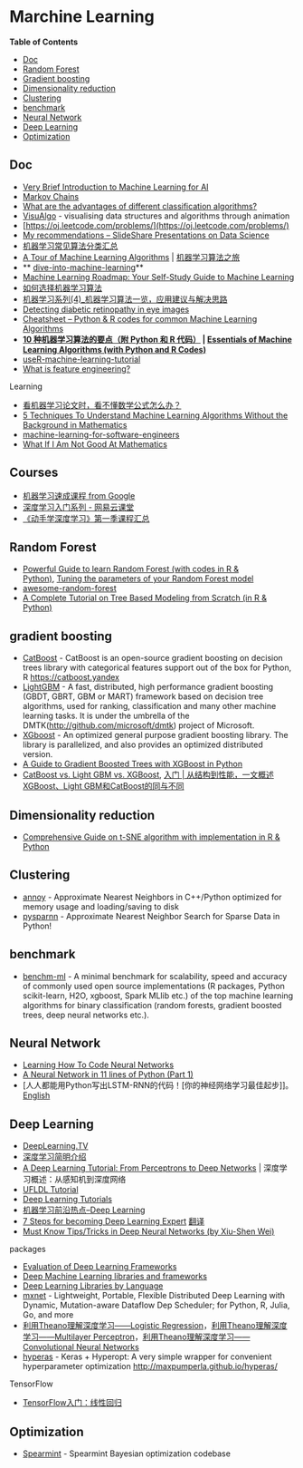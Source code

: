 # Marchine Learning

<!-- START doctoc generated TOC please keep comment here to allow auto update -->
<!-- DON'T EDIT THIS SECTION, INSTEAD RE-RUN doctoc TO UPDATE -->
**Table of Contents**

- [Doc](#doc)
- [Random Forest](#random-forest)
- [Gradient boosting](gradient-boosting)
- [Dimensionality reduction](#dimensionality-reduction)
- [Clustering](#clustering)
- [benchmark](#benchmark)
- [Neural Network](#neural-network)
- [Deep Learning](#deep-learning)
- [Optimization](#optimization)

<!-- END doctoc generated TOC please keep comment here to allow auto update -->


## Doc

- [Very Brief Introduction to Machine Learning for AI](http://www.iro.umontreal.ca/~pift6266/H10/notes/mlintro.html)
- [Markov Chains](http://setosa.io/blog/2014/07/26/markov-chains/index.html)
- [What are the advantages of different classification algorithms?](https://www.quora.com/What-are-the-advantages-of-different-classification-algorithms)
- [VisuAlgo](http://www.comp.nus.edu.sg/~stevenha/visualization/index.html) - visualising data structures and algorithms through animation
- [https://oj.leetcode.com/problems/](https://oj.leetcode.com/problems/)
- [My recommendations – SlideShare Presentations on Data Science](http://www.analyticsvidhya.com/blog/2015/09/slideshare-presentations-data-science/)
- [机器学习常见算法分类汇总](http://www.ctocio.com/hotnews/15919.html)
- [A Tour of Machine Learning Algorithms](http://machinelearningmastery.com/a-tour-of-machine-learning-algorithms/) | [机器学习算法之旅](http://blog.jobbole.com/60809/)
- ** [dive-into-machine-learning](https://github.com/hangtwenty/dive-into-machine-learning)**
- [Machine Learning Roadmap: Your Self-Study Guide to Machine Learning](http://machinelearningmastery.com/machine-learning-roadmap-your-self-study-guide-to-machine-learning/)
- [如何选择机器学习算法](http://www.52ml.net/15063.html)
- [机器学习系列(4)_机器学习算法一览，应用建议与解决思路](http://blog.csdn.net/longxinchen_ml/article/details/50471268)
- [Detecting diabetic retinopathy in eye images](http://jeffreydf.github.io/diabetic-retinopathy-detection/)
- [Cheatsheet – Python & R codes for common Machine Learning Algorithms](http://www.analyticsvidhya.com/blog/2015/09/full-cheatsheet-machine-learning-algorithms/)
- **[10 种机器学习算法的要点（附 Python 和 R 代码）](http://blog.jobbole.com/92021/) | [Essentials of Machine Learning Algorithms (with Python and R Codes)](http://www.analyticsvidhya.com/blog/2015/08/common-machine-learning-algorithms/)**
- [useR-machine-learning-tutorial](https://github.com/ledell/useR-machine-learning-tutorial/blob/master/random-forest.Rmd)
- [What is feature engineering?](https://en.wikipedia.org/wiki/Feature_engineering)

Learning

- [看机器学习论文时，看不懂数学公式怎么办？](https://www.zhihu.com/question/50967184)
- [5 Techniques To Understand Machine Learning Algorithms Without the Background in Mathematics](http://machinelearningmastery.com/techniques-to-understand-machine-learning-algorithms-without-the-background-in-mathematics/)
- [machine-learning-for-software-engineers](https://github.com/ZuzooVn/machine-learning-for-software-engineers)
- [What If I Am Not Good At Mathematics](http://machinelearningmastery.com/what-if-im-not-good-at-mathematics/)

## Courses

- [机器学习速成课程 from Google](https://developers.google.cn/machine-learning/crash-course/)
- [深度学习入门系列 - 网易云课堂](https://study.163.com/course/courseMain.htm?courseId=1004111045)
- [《动手学深度学习》第一季课程汇总](https://discuss.gluon.ai/t/topic/753)

## Random Forest

- [Powerful Guide to learn Random Forest (with codes in R & Python)](http://www.analyticsvidhya.com/blog/2015/09/random-forest-algorithm-multiple-challenges/), [Tuning the parameters of your Random Forest model](https://www.analyticsvidhya.com/blog/2015/06/tuning-random-forest-model/)
- [awesome-random-forest](https://github.com/kjw0612/awesome-random-forest)
- [A Complete Tutorial on Tree Based Modeling from Scratch (in R & Python)](https://www.analyticsvidhya.com/blog/2016/04/complete-tutorial-tree-based-modeling-scratch-in-python/)

## gradient boosting

- [CatBoost](https://github.com/catboost/catboost) - CatBoost is an open-source gradient boosting on decision trees library with categorical features support out of the box for Python, R https://catboost.yandex
- [LightGBM](https://github.com/Microsoft/LightGBM) - A fast, distributed, high performance gradient boosting (GBDT, GBRT, GBM or MART) framework based on decision tree algorithms, used for ranking, classification and many other machine learning tasks. It is under the umbrella of the DMTK(http://github.com/microsoft/dmtk) project of Microsoft.
- [XGboost](https://github.com/dmlc/xgboost) - An optimized general purpose gradient boosting library. The library is parallelized, and also provides an optimized distributed version.
- [A Guide to Gradient Boosted Trees with XGBoost in Python](https://jessesw.com/XG-Boost/)
- [CatBoost vs. Light GBM vs. XGBoost](https://towardsdatascience.com/catboost-vs-light-gbm-vs-xgboost-5f93620723db), [入门 | 从结构到性能，一文概述XGBoost、Light GBM和CatBoost的同与不同](https://mp.weixin.qq.com/s/TD3RbdDidCrcL45oWpxNmw)

## Dimensionality reduction

- [Comprehensive Guide on t-SNE algorithm with implementation in R & Python](https://www.analyticsvidhya.com/blog/2017/01/t-sne-implementation-r-python/)

## Clustering

- [annoy](https://github.com/spotify/annoy) - Approximate Nearest Neighbors in C++/Python optimized for memory usage and loading/saving to disk
- [pysparnn](https://github.com/facebookresearch/pysparnn) - Approximate Nearest Neighbor Search for Sparse Data in Python!

## benchmark

- [benchm-ml](https://github.com/szilard/benchm-ml) - A minimal benchmark for scalability, speed and accuracy of commonly used open source implementations (R packages, Python scikit-learn, H2O, xgboost, Spark MLlib etc.) of the top machine learning algorithms for binary classification (random forests, gradient boosted trees, deep neural networks etc.).

## Neural Network

-  [Learning How To Code Neural Networks](https://blog.skcript.com/how-to-learn-neural-networks-758b78f2736e)
-  [A Neural Network in 11 lines of Python (Part 1)](http://iamtrask.github.io/2015/07/12/basic-python-network/)
-  [人人都能用Python写出LSTM-RNN的代码！[你的神经网络学习最佳起步]]。 [English](http://iamtrask.github.io/2015/11/15/anyone-can-code-lstm/)

## Deep Learning

- [DeepLearning.TV](https://www.youtube.com/channel/UC9OeZkIwhzfv-_Cb7fCikLQ)
- [深度学习简明介绍](http://xhrwang.me/2015/01/16/a-brief-overview-of-deep-learning.html)
- [A Deep Learning Tutorial: From Perceptrons to Deep Networks](http://www.toptal.com/machine-learning/an-introduction-to-deep-learning-from-perceptrons-to-deep-networks) | 深度学习概述：从感知机到深度网络
- [UFLDL Tutorial](http://ufldl.stanford.edu/tutorial/)
- [Deep Learning Tutorials](http://deeplearning.net/tutorial/)
- [机器学习前沿热点–Deep Learning](http://blog.sciencenet.cn/blog-315535-663215.html)
- [7 Steps for becoming Deep Learning Expert](https://www.linkedin.com/pulse/7-steps-becoming-deep-learning-expert-ankit-agarwal) [翻译](https://gist.github.com/ronaldhan/4fedc9b7f3cf95cf64b8)
- [Must Know Tips/Tricks in Deep Neural Networks (by Xiu-Shen Wei)](http://lamda.nju.edu.cn/weixs/project/CNNTricks/CNNTricks.html)

packages

- [Evaluation of Deep Learning Frameworks](https://github.com/zer0n/deepframeworks)
- [Deep Machine Learning libraries and frameworks](https://medium.com/@abduljaleel/deep-machine-learning-libraries-and-frameworks-5fdf2bb6bfbe)
- [Deep Learning Libraries by Language](http://www.teglor.com/b/deep-learning-libraries-language-cm569/)
- [mxnet](http://mxnet.rtfd.org/) - Lightweight, Portable, Flexible Distributed Deep Learning with Dynamic, Mutation-aware Dataflow Dep Scheduler; for Python, R, Julia, Go, and more
- [利用Theano理解深度学习——Logistic Regression](http://blog.csdn.net/google19890102/article/details/48976021)，[利用Theano理解深度学习——Multilayer Perceptron](http://blog.csdn.net/google19890102/article/details/49071305)，[利用Theano理解深度学习——Convolutional Neural Networks](http://blog.csdn.net/google19890102/article/details/49966391)
- [hyperas](https://github.com/maxpumperla/hyperas) - Keras + Hyperopt: A very simple wrapper for convenient hyperparameter optimization http://maxpumperla.github.io/hyperas/

TensorFlow

- [TensorFlow入门：线性回归](https://miketech.it/tf_linear_regression/)

## Optimization

- [Spearmint](https://github.com/HIPS/Spearmint) - Spearmint Bayesian optimization codebase
